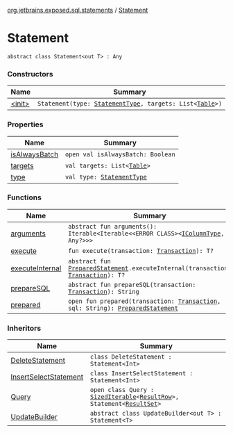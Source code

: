 [org.jetbrains.exposed.sql.statements](../index.md) / [Statement](.)

# Statement

`abstract class Statement<out T> : Any`

### Constructors

| Name | Summary |
|---|---|
| [&lt;init&gt;](-init-.md) | `Statement(type: `[`StatementType`](../-statement-type/index.md)`, targets: List<`[`Table`](../../org.jetbrains.exposed.sql/-table/index.md)`>)` |

### Properties

| Name | Summary |
|---|---|
| [isAlwaysBatch](is-always-batch.md) | `open val isAlwaysBatch: Boolean` |
| [targets](targets.md) | `val targets: List<`[`Table`](../../org.jetbrains.exposed.sql/-table/index.md)`>` |
| [type](type.md) | `val type: `[`StatementType`](../-statement-type/index.md) |

### Functions

| Name | Summary |
|---|---|
| [arguments](arguments.md) | `abstract fun arguments(): Iterable<Iterable<<ERROR CLASS><`[`IColumnType`](../../org.jetbrains.exposed.sql/-i-column-type/index.md)`, Any?>>>` |
| [execute](execute.md) | `fun execute(transaction: `[`Transaction`](../../org.jetbrains.exposed.sql/-transaction/index.md)`): T?` |
| [executeInternal](execute-internal.md) | `abstract fun `[`PreparedStatement`](http://docs.oracle.com/javase/6/docs/api/java/sql/PreparedStatement.html)`.executeInternal(transaction: `[`Transaction`](../../org.jetbrains.exposed.sql/-transaction/index.md)`): T?` |
| [prepareSQL](prepare-s-q-l.md) | `abstract fun prepareSQL(transaction: `[`Transaction`](../../org.jetbrains.exposed.sql/-transaction/index.md)`): String` |
| [prepared](prepared.md) | `open fun prepared(transaction: `[`Transaction`](../../org.jetbrains.exposed.sql/-transaction/index.md)`, sql: String): `[`PreparedStatement`](http://docs.oracle.com/javase/6/docs/api/java/sql/PreparedStatement.html) |

### Inheritors

| Name | Summary |
|---|---|
| [DeleteStatement](../-delete-statement/index.md) | `class DeleteStatement : Statement<Int>` |
| [InsertSelectStatement](../-insert-select-statement/index.md) | `class InsertSelectStatement : Statement<Int>` |
| [Query](../../org.jetbrains.exposed.sql/-query/index.md) | `open class Query : `[`SizedIterable`](../../org.jetbrains.exposed.sql/-sized-iterable/index.md)`<`[`ResultRow`](../../org.jetbrains.exposed.sql/-result-row/index.md)`>, Statement<`[`ResultSet`](http://docs.oracle.com/javase/6/docs/api/java/sql/ResultSet.html)`>` |
| [UpdateBuilder](../-update-builder/index.md) | `abstract class UpdateBuilder<out T> : Statement<T>` |
